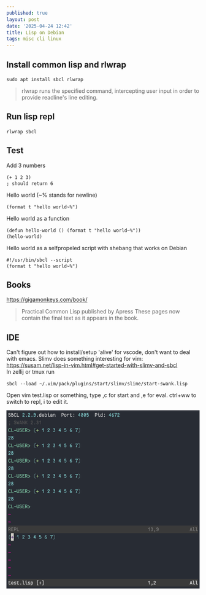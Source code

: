 ```yaml
---
published: true
layout: post
date: '2025-04-24 12:42'
title: Lisp on Debian
tags: misc cli linux 
---
```

## Install common lisp and rlwrap

    sudo apt install sbcl rlwrap

> rlwrap  runs  the specified command, intercepting user input in order to provide readline's line editing.

## Run lisp repl

    rlwrap sbcl

## Test

Add 3 numbers

    (+ 1 2 3)
    ; should return 6

Hello world (~% stands for newline)

    (format t "hello world~%")

Hello world as a function

    (defun hello-world () (format t "hello world~%"))
    (hello-world)

Hello world as a selfpropeled script with shebang that works on Debian

    #!/usr/bin/sbcl --script
    (format t "hello world~%")

## Books
<https://gigamonkeys.com/book/>  
> Practical Common Lisp published by Apress These pages now contain the final text as it appears in the book.

## IDE
Can't figure out how to install/setup 'alive' for vscode, don't want to deal with emacs. Slimv does something interesting for vim: <https://susam.net/lisp-in-vim.html#get-started-with-slimv-and-sbcl>  
In zellij or tmux run

    sbcl --load ~/.vim/pack/plugins/start/slimv/slime/start-swank.lisp

Open vim test.lisp or something, type ,c for start and ,e for eval. ctrl+ww to switch to repl, i to edit it.

![vimlisp](/media/vimlisp.png)
